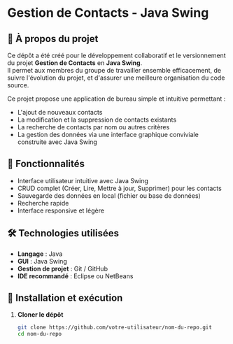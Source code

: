 # Gestion de Contacts - Java Swing

## 📌 À propos du projet

Ce dépôt a été créé pour le développement collaboratif et le versionnement du projet **Gestion de Contacts** en **Java Swing**.  
Il permet aux membres du groupe de travailler ensemble efficacement, de suivre l'évolution du projet, et d'assurer une meilleure organisation du code source.

Ce projet propose une application de bureau simple et intuitive permettant :
- L'ajout de nouveaux contacts
- La modification et la suppression de contacts existants
- La recherche de contacts par nom ou autres critères
- La gestion des données via une interface graphique conviviale construite avec Java Swing

## 🚀 Fonctionnalités

- Interface utilisateur intuitive avec Java Swing
- CRUD complet (Créer, Lire, Mettre à jour, Supprimer) pour les contacts
- Sauvegarde des données en local (fichier ou base de données)
- Recherche rapide
- Interface responsive et légère

## 🛠️ Technologies utilisées

- **Langage** : Java
- **GUI** : Java Swing
- **Gestion de projet** : Git / GitHub
- **IDE recommandé** :  Eclipse ou NetBeans

## 🧪 Installation et exécution

1. **Cloner le dépôt**
   ```bash
   git clone https://github.com/votre-utilisateur/nom-du-repo.git
   cd nom-du-repo
